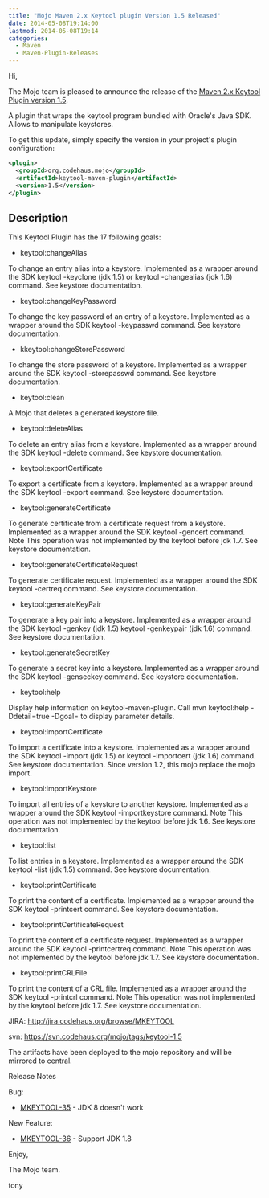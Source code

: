 ```yaml
---
title: "Mojo Maven 2.x Keytool plugin Version 1.5 Released"
date: 2014-05-08T19:14:00
lastmod: 2014-05-08T19:14
categories:
  - Maven
  - Maven-Plugin-Releases
---
```

Hi,

The Mojo team is pleased to announce the release of the 
[Maven 2.x Keytool Plugin version 1.5](http://mojo.codehaus.org/keytool-maven-plugin).


A plugin that wraps the keytool program bundled with Oracle's Java SDK. Allows to
manipulate keystores.

To get this update, simply specify the version in your project's plugin
configuration: 

```xml
<plugin>
  <groupId>org.codehaus.mojo</groupId>
  <artifactId>keytool-maven-plugin</artifactId>
  <version>1.5</version>
</plugin>
```

<!-- more -->

Description
-----------

This Keytool Plugin has the 17 following goals:

 * keytool:changeAlias

  To change an entry alias into a keystore. Implemented as a wrapper around the
  SDK keytool -keyclone (jdk 1.5) or keytool -changealias (jdk 1.6) command. See
  keystore documentation.

 * keytool:changeKeyPassword

  To change the key password of an entry of a keystore. Implemented as a wrapper
  around the SDK keytool -keypasswd command. See keystore documentation.

 * kkeytool:changeStorePassword

  To change the store password of a keystore. Implemented as a wrapper around
  the SDK keytool -storepasswd command. See keystore documentation.

 * keytool:clean

  A Mojo that deletes a generated keystore file.

 * keytool:deleteAlias

  To delete an entry alias from a keystore. Implemented as a wrapper around the
  SDK keytool -delete command. See keystore documentation.

 * keytool:exportCertificate

  To export a certificate from a keystore. Implemented as a wrapper around the
  SDK keytool -export command. See keystore documentation.

 * keytool:generateCertificate

  To generate certificate from a certificate request from a keystore.
  Implemented as a wrapper around the SDK keytool -gencert command. Note This
  operation was not implemented by the keytool before jdk 1.7. See keystore
  documentation.

 * keytool:generateCertificateRequest

  To generate certificate request. Implemented as a wrapper around the SDK
  keytool -certreq command. See keystore documentation.

 * keytool:generateKeyPair

  To generate a key pair into a keystore. Implemented as a wrapper around the
  SDK keytool -genkey (jdk 1.5) keytool -genkeypair (jdk 1.6) command. See
  keystore documentation.

 * keytool:generateSecretKey

  To generate a secret key into a keystore. Implemented as a wrapper around the
  SDK keytool -genseckey command. See keystore documentation.

 * keytool:help

  Display help information on keytool-maven-plugin.
  Call mvn keytool:help -Ddetail=true -Dgoal=<goal-name> to display parameter
  details.

 * keytool:importCertificate

  To import a certificate into a keystore. Implemented as a wrapper around the
  SDK keytool -import (jdk 1.5) or keytool -importcert (jdk 1.6) command. See
  keystore documentation. Since version 1.2, this mojo replace the mojo import.

 * keytool:importKeystore

  To import all entries of a keystore to another keystore. Implemented as a
  wrapper around the SDK keytool -importkeystore command. Note This operation
  was not implemented by the keytool before jdk 1.6. See keystore documentation.

 * keytool:list

  To list entries in a keystore. Implemented as a wrapper around the SDK keytool
  -list (jdk 1.5) command. See keystore documentation.

 * keytool:printCertificate

  To print the content of a certificate. Implemented as a wrapper around the SDK
  keytool -printcert command. See keystore documentation.

 * keytool:printCertificateRequest

  To print the content of a certificate request. Implemented as a wrapper around
  the SDK keytool -printcertreq command. Note This operation was not implemented
  by the keytool before jdk 1.7. See keystore documentation.

 * keytool:printCRLFile

  To print the content of a CRL file. Implemented as a wrapper around the SDK
  keytool -printcrl command. Note This operation was not implemented by the
  keytool before jdk 1.7. See keystore documentation.

JIRA: http://jira.codehaus.org/browse/MKEYTOOL

svn:  https://svn.codehaus.org/mojo/tags/keytool-1.5

The artifacts have been deployed to the mojo repository and will be
mirrored to central.


Release Notes

Bug:

 * [MKEYTOOL-35](https://issues.apache.org/jira/browse/MKEYTOOL-35) - JDK 8 doesn't work

New Feature:

 * [MKEYTOOL-36](https://issues.apache.org/jira/browse/MKEYTOOL-36) - Support JDK 1.8

Enjoy,

The Mojo team.

tony
